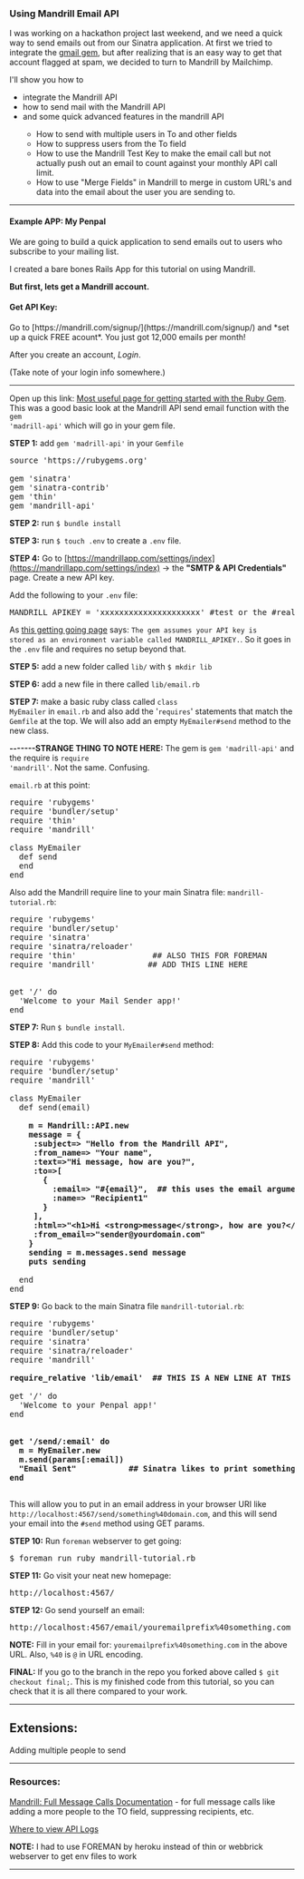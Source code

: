 <h3>Using Mandrill Email API</h3>

I was working on a hackathon project last weekend, and we need a quick way to send emails out from our Sinatra application. At first we tried to integrate the <a href="https://rubygems.org/gems/gmail" target="_blank">gmail gem</a>, but after realizing that is an easy way to get that account flagged at spam, we decided to turn to Mandrill by Mailchimp.

I'll show you how to
<ul>
	<li>integrate the Mandrill API</li>
	<li>how to send mail with the Mandrill API</li>
	<li>and some quick advanced features in the mandrill API</li>
	<ul>
		<li>How to send with multiple users in To and other fields</li>
		<li>How to suppress users from the To field</li>
		<li>How to use the Mandrill Test Key to make the email call but not actually push out an email to count against your monthly API call limit.</li>
		<li>How to use "Merge Fields" in Mandrill to merge in custom URL's and data into the email about the user you are sending to.</li>
	</ul>
</ul>

__________________________

<h4>Example APP: My Penpal</h4>

We are going to build a quick application to send emails out to users who subscribe to your mailing list.  

I created a bare bones Rails App for this tutorial on using Mandrill.

__But first, lets get a Mandrill account.__

<h4>Get API Key:</h4>
Go to [https://mandrill.com/signup/](https://mandrill.com/signup/) and *set up a quick FREE acount*.  You just got 12,000 emails per month!

After you create an account, *Login*. 

(Take note of your login info somewhere.)

__________________________

Open up this link: [Most useful page for getting started with the Ruby Gem](http://help.mandrill.com/entries/23257181-Using-the-Mandrill-Ruby-Gem). This was a good basic look at the Mandrill API send email function with the <code>gem 'madrill-api'</code> which will go in your gem file.</code>

__STEP 1:__ add <code>gem 'madrill-api'</code> in your <code>Gemfile</code>

<pre>
source 'https://rubygems.org'

gem 'sinatra'
gem 'sinatra-contrib'
gem 'thin'
gem 'mandrill-api'
</pre>

__STEP 2:__ run <code>$ bundle install</code>

__STEP 3:__ run <code>$ touch .env</code> to create a <code>.env</code> file.

__STEP 4:__ Go to [https://mandrillapp.com/settings/index](https://mandrillapp.com/settings/index) -> the __"SMTP & API Credentials"__ page. Create a new API key.
 
Add the following to your <code>.env</code> file:

<pre>
MANDRILL_APIKEY = 'xxxxxxxxxxxxxxxxxxxxx' #test or the #real one
</pre>

As [this getting going page](http://help.mandrill.com/entries/23257181-Using-the-Mandrill-Ruby-Gem) says: <code>The gem assumes your API key is stored as an environment variable called MANDRILL_APIKEY.</code>. So it goes in the <code>.env</code> file and requires no setup beyond that.

__STEP 5:__ add a new folder called <code>lib/</code> with <code>$ mkdir lib</code>

__STEP 6:__ add a new file in there called <code>lib/email.rb</code>

__STEP 7:__ make a basic ruby class called <code>class MyEmailer</code> in <code>email.rb</code> and also add the '<code>requires</code>' statements that match the <code>Gemfile</code> at the top. We will also add an empty <code>MyEmailer#send</code> method to the new class.

__-------STRANGE THING TO NOTE HERE:__ The gem is <code>gem 'madrill-api'</code> and the require is <code>require 'mandrill'</code>.  Not the same. Confusing.


<code>email.rb</code> at this point:
<pre>
require 'rubygems'
require 'bundler/setup'
require 'thin'
require 'mandrill'

class MyEmailer
  def send
  end
end
</pre>

   Also add the Mandrill require line to your main Sinatra file: <code>mandrill-tutorial.rb</code>:

<pre>
require 'rubygems'
require 'bundler/setup'
require 'sinatra'
require 'sinatra/reloader'
require 'thin'				  ## ALSO THIS FOR FOREMAN
require 'mandrill'           ## ADD THIS LINE HERE


get '/' do
  'Welcome to your Mail Sender app!'
end
</pre>

__STEP 7:__ Run <code>$ bundle install</code>.

__STEP 8:__ Add this code to your <code>MyEmailer#send</code> method:

<pre>
require 'rubygems'
require 'bundler/setup'
require 'mandrill'

class MyEmailer
  def send(email)
  	<strong>
    m = Mandrill::API.new
    message = {  
     :subject=> "Hello from the Mandrill API",  
     :from_name=> "Your name",  
     :text=>"Hi message, how are you?",  
     :to=>[  
       {  
         :email=> "#{email}",  ## this uses the email argument passed into this method
         :name=> "Recipient1"  
       }  
     ],  
     :html=>"<html>&lt;h1&gt;Hi &lt;strong&gt;message&lt;/strong&gt;, how are you?&lt;/h1&gt;</html>",  
     :from_email=>"sender@yourdomain.com"  
    }  
    sending = m.messages.send message  
    puts sending
    </strong>
  end
end
</pre>

__STEP 9:__ Go back to the main Sinatra file <code>mandrill-tutorial.rb</code>:

<pre>
require 'rubygems'
require 'bundler/setup'
require 'sinatra'
require 'sinatra/reloader'
require 'mandrill'

<strong>require_relative 'lib/email'  ## THIS IS A NEW LINE AT THIS POINT</strong>

get '/' do
  'Welcome to your Penpal app!'
end

<strong>
get '/send/:email' do
  m = MyEmailer.new
  m.send(params[:email])
  "Email Sent"           ## Sinatra likes to print something out .. so this
end
</strong>
</pre>

This will allow you to put in an email address in your browser URI like <code>http://localhost:4567/send/something%40domain.com</code>, and this will send your email into the <code>#send</code> method using GET params.

__STEP 10:__ Run <code>foreman</code> webserver to get going:

<pre>
$ foreman run ruby mandrill-tutorial.rb
</pre>

__STEP 11:__ Go visit your neat new homepage:

<pre>
http://localhost:4567/
</pre>

__STEP 12:__ Go send yourself an email:

<pre>
http://localhost:4567/email/youremailprefix%40something.com
</pre>

__NOTE:__ Fill in your email for: <code>youremailprefix%40something.com</code> in the above URL. Also, <code>%40</code> is <code>@</code> in URL encoding.

__FINAL:__ If you go to the branch in the repo you forked above called <code>$ git checkout final;</code>. This is my finished code from this tutorial, so you can check that it is all there compared to your work. 

___________________________

<h2>Extensions:</h2>

Adding multiple people to send

___________________________

<h3>Resources:</h3>

[Mandrill: Full Message Calls Documentation](https://mandrillapp.com/api/docs/messages.JSON.html) - for full message calls like adding a more people to the TO field, suppressing recipients, etc. 

[Where to view API Logs](https://mandrillapp.com/settings/api)

__NOTE:__ I had to use FOREMAN by heroku instead of thin or webbrick webserver to get env files to work
__________________________

 